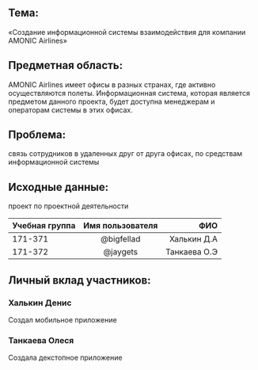 ## Тема: 
«Создание информационной системы взаимодействия для компании AMONIC Airlines»

## Предметная область: 
AMONIC Airlines имеет офисы в разных странах, где активно осуществляются полеты. Информационная система, которая является предметом данного проекта, будет доступна менеджерам и операторам системы в этих офисах.

## Проблема: 
связь сотрудников в удаленных друг от друга офисах, по средствам информационной системы

## Исходные данные: 
проект по проектной деятельности

| Учебная группа| Имя пользователя   |      ФИО     |
| ------------- |:------------------:| ------------:|
| 171-371       |      @bigfellad    | Халькин Д.А  |
| 171-372       |       @jaygets     | Танкаева О.Э |

## Личный вклад участников:
### Халькин Денис
Создал мобильное приложение
### Танкаева Олеся
Создала декстопное приложение
